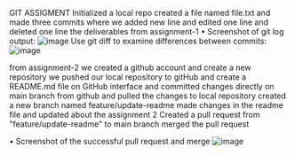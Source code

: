 GIT ASSIGMENT 
Initialized a local repo
created a file named file.txt
and made three commits
where we added new line and edited one line and deleted one line
the deliverables from assignment-1
•	Screenshot of git log output:
![image](https://github.com/user-attachments/assets/4b831533-ad69-488d-b082-8de2c5c24a04)
Use git diff to examine differences between commits:
![image](https://github.com/user-attachments/assets/0304d909-859f-481c-900c-10c91ac3d8e9)

from assignment-2
we created a github account and create a new repository
we pushed our local repository to gitHub
and create a README.md file on GitHub interface and committed changes directly on main branch from github
and pulled the changes to local repository
created a new branch named feature/update-readme
made changes in the readme file and updated about the assignment 2
Created a pull request from "feature/update-readme" to main branch
merged the pull request

•	Screenshot of the successful pull request and merge
![image](https://github.com/user-attachments/assets/2aff14ce-811a-4eab-bdf5-e0ec8787d550)


